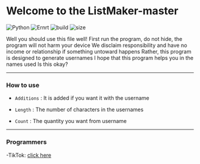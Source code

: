 # Welcome to the ListMaker-master
![Python](https://img.shields.io/static/v1?label=Python&message=3.9.1&color=informational)
![Ernrt](https://img.shields.io/static/v1?label=System&message=Windows,%20Linux,%20Mac&color=yellowgreen)
![build](https://img.shields.io/badge/build-passing-brightgreen)
![size](https://img.shields.io/static/v1?label=minified%20size&message=2.20%20kb&color=orange)

Well you should use this file well!
First run the program, do not hide, the program will not harm your device
We disclaim responsibility and have no income or relationship if something untoward happens
Rather, this program is designed to generate usernames
I hope that this program helps you in the names used
Is this okay?

------------------------------------------------------------------------
### How to use

* `Additions` : It is added if you want it with the username

* `Length` : The number of characters in the usernames

* `Count` : The quantity you want from username

------------------------------------------------------------------------
### Programmers

-TikTok: [click here](https://www.tiktok.com/@l.7a)
